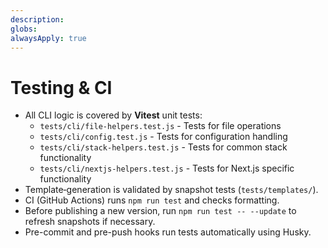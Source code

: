 ```yaml
---
description:
globs:
alwaysApply: true
---
```


# Testing & CI

-   All CLI logic is covered by **Vitest** unit tests:
    -   `tests/cli/file-helpers.test.js` - Tests for file operations
    -   `tests/cli/config.test.js` - Tests for configuration handling
    -   `tests/cli/stack-helpers.test.js` - Tests for common stack functionality
    -   `tests/cli/nextjs-helpers.test.js` - Tests for Next.js specific functionality
-   Template‑generation is validated by snapshot tests (`tests/templates/`).
-   CI (GitHub Actions) runs `npm run test` and checks formatting.
-   Before publishing a new version, run `npm run test -- --update` to refresh snapshots if necessary.
-   Pre-commit and pre-push hooks run tests automatically using Husky.
